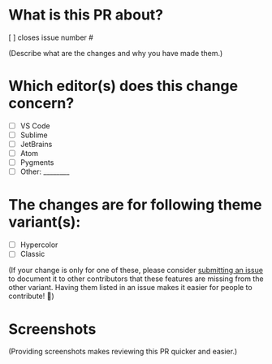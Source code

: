 # What is this PR about?

[ ] closes issue number #

(Describe what are the changes and why you have made them.)

# Which editor(s) does this change concern?

- [ ] VS Code
- [ ] Sublime
- [ ] JetBrains
- [ ] Atom
- [ ] Pygments
- [ ] Other: ________

# The changes are for following theme variant(s):

- [ ] Hypercolor
- [ ] Classic

(If your change is only for one of these, please consider [submitting an issue](https://github.com/theacodes/witchhazel/issues/new) to document it to other contributors that these features are missing from the other variant. Having them listed in an issue makes it easier for people to contribute! 🎉)

# Screenshots

(Providing screenshots makes reviewing this PR quicker and easier.)
